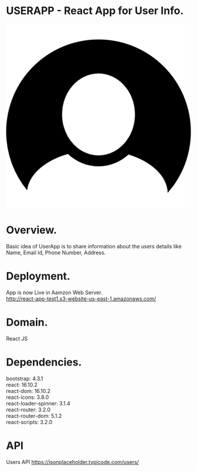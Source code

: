 # USERAPP - React App for User Info.

![Alt text](https://github.com/sbvijay/reactbasis/blob/test/src/readme.png "Title")

# Overview.

Basic idea of UserApp is to share information about the users details like Name, Email Id, Phone Number, Address.

# Deployment.

App is now Live in Aamzon Web Server.<br />
http://react-app-test1.s3-website-us-east-1.amazonaws.com/

# Domain.

React JS

# Dependencies.

bootstrap: 4.3.1 </br>
react: 16.10.2 </br>
react-dom: 16.10.2 </br>
react-icons: 3.8.0</br>
react-loader-spinner: 3.1.4 </br>
react-router: 3.2.0 </br>
react-router-dom: 5.1.2</br>
react-scripts: 3.2.0

# API

Users API
https://jsonplaceholder.typicode.com/users/
